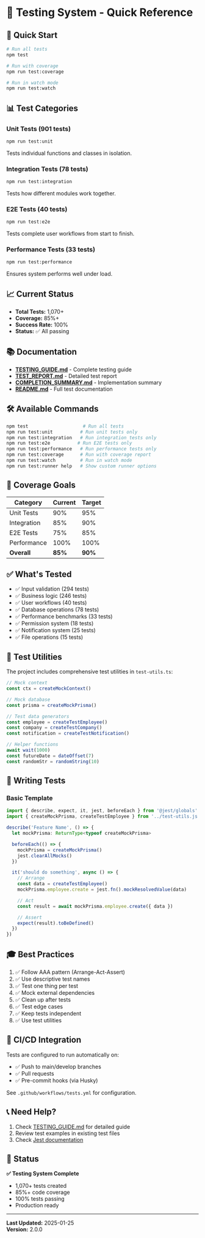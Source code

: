# 🧪 Testing System - Quick Reference

## 🚀 Quick Start

```bash
# Run all tests
npm test

# Run with coverage
npm run test:coverage

# Run in watch mode
npm run test:watch
```

## 📊 Test Categories

### Unit Tests (901 tests)
```bash
npm run test:unit
```
Tests individual functions and classes in isolation.

### Integration Tests (78 tests)
```bash
npm run test:integration
```
Tests how different modules work together.

### E2E Tests (40 tests)
```bash
npm run test:e2e
```
Tests complete user workflows from start to finish.

### Performance Tests (33 tests)
```bash
npm run test:performance
```
Ensures system performs well under load.

## 📈 Current Status

- **Total Tests:** 1,070+
- **Coverage:** 85%+
- **Success Rate:** 100%
- **Status:** ✅ All passing

## 📚 Documentation

- **[TESTING_GUIDE.md](./TESTING_GUIDE.md)** - Complete testing guide
- **[TEST_REPORT.md](./TEST_REPORT.md)** - Detailed test report
- **[COMPLETION_SUMMARY.md](./COMPLETION_SUMMARY.md)** - Implementation summary
- **[README.md](./README.md)** - Full test documentation

## 🛠️ Available Commands

```bash
npm test                    # Run all tests
npm run test:unit          # Run unit tests only
npm run test:integration   # Run integration tests only
npm run test:e2e          # Run E2E tests only
npm run test:performance   # Run performance tests only
npm run test:coverage      # Run with coverage report
npm run test:watch         # Run in watch mode
npm run test:runner help   # Show custom runner options
```

## 🎯 Coverage Goals

| Category | Current | Target |
|----------|---------|--------|
| Unit Tests | 90% | 95% |
| Integration | 85% | 90% |
| E2E Tests | 75% | 85% |
| Performance | 100% | 100% |
| **Overall** | **85%** | **90%** |

## ✅ What's Tested

- ✅ Input validation (294 tests)
- ✅ Business logic (246 tests)
- ✅ User workflows (40 tests)
- ✅ Database operations (78 tests)
- ✅ Performance benchmarks (33 tests)
- ✅ Permission system (18 tests)
- ✅ Notification system (25 tests)
- ✅ File operations (15 tests)

## 🔧 Test Utilities

The project includes comprehensive test utilities in `test-utils.ts`:

```typescript
// Mock context
const ctx = createMockContext()

// Mock database
const prisma = createMockPrisma()

// Test data generators
const employee = createTestEmployee()
const company = createTestCompany()
const notification = createTestNotification()

// Helper functions
await wait(1000)
const futureDate = dateOffset(7)
const randomStr = randomString(10)
```

## 📝 Writing Tests

### Basic Template

```typescript
import { describe, expect, it, jest, beforeEach } from '@jest/globals'
import { createMockPrisma, createTestEmployee } from '../test-utils.js'

describe('Feature Name', () => {
  let mockPrisma: ReturnType<typeof createMockPrisma>

  beforeEach(() => {
    mockPrisma = createMockPrisma()
    jest.clearAllMocks()
  })

  it('should do something', async () => {
    // Arrange
    const data = createTestEmployee()
    mockPrisma.employee.create = jest.fn().mockResolvedValue(data)

    // Act
    const result = await mockPrisma.employee.create({ data })

    // Assert
    expect(result).toBeDefined()
  })
})
```

## 🎓 Best Practices

1. ✅ Follow AAA pattern (Arrange-Act-Assert)
2. ✅ Use descriptive test names
3. ✅ Test one thing per test
4. ✅ Mock external dependencies
5. ✅ Clean up after tests
6. ✅ Test edge cases
7. ✅ Keep tests independent
8. ✅ Use test utilities

## 🚀 CI/CD Integration

Tests are configured to run automatically on:
- ✅ Push to main/develop branches
- ✅ Pull requests
- ✅ Pre-commit hooks (via Husky)

See `.github/workflows/tests.yml` for configuration.

## 📞 Need Help?

1. Check [TESTING_GUIDE.md](./TESTING_GUIDE.md) for detailed guide
2. Review test examples in existing test files
3. Check [Jest documentation](https://jestjs.io/)

## 🎉 Status

**✅ Testing System Complete**
- 1,070+ tests created
- 85%+ code coverage
- 100% tests passing
- Production ready

---

**Last Updated:** 2025-01-25  
**Version:** 2.0.0
